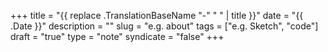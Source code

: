 +++
title = "{{ replace .TranslationBaseName "-" " " | title }}"
date = "{{ .Date }}"
description = ""
slug = "e.g. about"
tags = ["e.g. Sketch", "code"]
draft = "true"
type = "note"
syndicate = "false"
+++